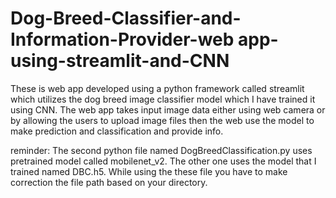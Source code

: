 # Dog-Breed-Classifier-and-Information-Provider-web app-using-streamlit-and-CNN
These is web app developed using a python framework called streamlit which utilizes the dog breed image classifier model which I have trained it using CNN. The web app takes input image data either using web camera or by allowing the users to upload image files then the web use the model to  make prediction and classification and provide info. 

reminder: The second python file named DogBreedClassification.py uses pretrained model called mobilenet_v2. The other one uses the model that
I trained named DBC.h5. While using the these file you have to make correction the file path based on your directory.
